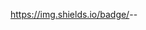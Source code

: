 https://img.shields.io/badge/<React>-<React>-<Blue>

<!---
DANCIINGQUEEN/DANCIINGQUEEN is a ✨ special ✨ repository because its `README.md` (this file) appears on your GitHub profile.
You can click the Preview link to take a look at your changes.
--->
